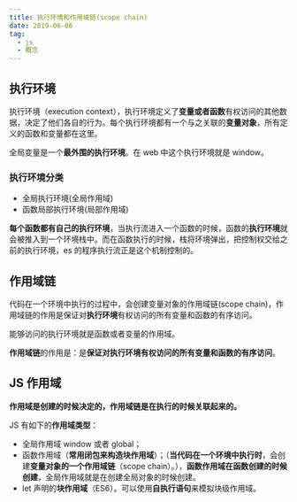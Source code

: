 ```yaml
---
title: 执行环境和作用域链(scope chain)
date: 2019-06-06
tag:
  - js
  - 概念
---
```


## 执行环境

执行环境（execution context），执行环境定义了**变量或者函数**有权访问的其他数据，决定了他们各自的行为。每个执行环境都有一个与之关联的**变量对象**，所有定义的函数和变量都在这里。

全局变量是一个**最外围的执行环境**。在 web 中这个执行环境就是 window。

### 执行环境分类

- 全局执行环境(全局作用域)
- 函数局部执行环境(局部作用域)

**每个函数都有自己的执行环境**，当执行流进入一个函数的时候，函数的**执行环境**就会被推入到一个环境栈中。而在函数执行的时候，栈将环境弹出，把控制权交给之前的执行环境，es 的程序执行流正是这个机制控制的。

## 作用域链

代码在一个环境中执行的过程中，会创建变量对象的作用域链(scope chain)，作用域链的作用是保证对**执行环境**有权访问的所有变量和函数的有序访问。

能够访问的执行环境就是函数或者变量的作用域。

**作用域链**的作用是：是**保证对执行环境有权访问的所有变量和函数的有序访问**。

## JS 作用域

**作用域是创建的时候决定的，作用域链是在执行的时候关联起来的。**

JS 有如下的**作用域类型**：

- 全局作用域 window 或者 global；
- 函数作用域（**常用闭包来构造块作用域**）；（**当代码在一个环境中执行时**，会创建**变量对象的一个作用域链**（scope chain）。），**函数作用域在函数创建的时候创建**，全局作用域就是在创建全局对象的时候创建。
- let 声明的**块作用域**（ES6）。可以使用**自执行语句**来模拟块级作用域。
